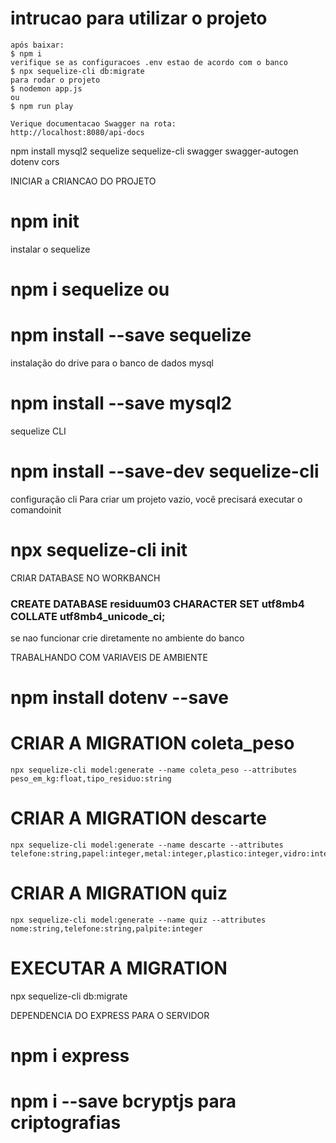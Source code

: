 # intrucao para utilizar o projeto

    após baixar:
    $ npm i
    verifique se as configuracoes .env estao de acordo com o banco
    $ npx sequelize-cli db:migrate
    para rodar o projeto
    $ nodemon app.js
    ou
    $ npm run play

    Verique documentacao Swagger na rota:
    http://localhost:8080/api-docs

npm install mysql2 sequelize sequelize-cli swagger swagger-autogen dotenv cors

INICIAR a CRIANCAO DO PROJETO

# npm init

instalar o sequelize

# npm i sequelize ou

# npm install --save sequelize

instalação do drive para o banco de dados mysql

# npm install --save mysql2

sequelize CLI

# npm install --save-dev sequelize-cli

configuração cli
Para criar um projeto vazio, você precisará executar o comandoinit

# npx sequelize-cli init

CRIAR DATABASE NO WORKBANCH

### CREATE DATABASE residuum03 CHARACTER SET utf8mb4 COLLATE utf8mb4_unicode_ci;

se nao funcionar crie diretamente no ambiente do banco

TRABALHANDO COM VARIAVEIS DE AMBIENTE

# npm install dotenv --save

# CRIAR A MIGRATION coleta_peso

    npx sequelize-cli model:generate --name coleta_peso --attributes peso_em_kg:float,tipo_residuo:string

# CRIAR A MIGRATION descarte

    npx sequelize-cli model:generate --name descarte --attributes telefone:string,papel:integer,metal:integer,plastico:integer,vidro:integer,organico:integer,nao_reciclavel:integer

# CRIAR A MIGRATION quiz

    npx sequelize-cli model:generate --name quiz --attributes nome:string,telefone:string,palpite:integer

# EXECUTAR A MIGRATION

npx sequelize-cli db:migrate

DEPENDENCIA DO EXPRESS PARA O SERVIDOR

# npm i express

# npm i --save bcryptjs para criptografias
